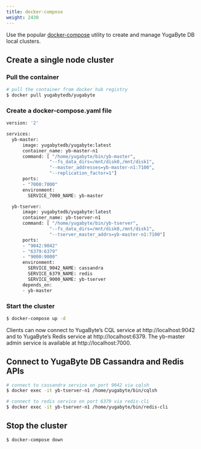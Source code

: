 ```yaml
---
title: docker-compose
weight: 2430
---
```


Use the popular [docker-compose](https://docs.docker.com/compose/overview/) utility to create and manage YugaByte DB local clusters.

## Create a single node cluster

### Pull the container

```{.sh .copy .separator-dollar}
# pull the container from docker hub registry
$ docker pull yugabytedb/yugabyte
```

### Create a docker-compose.yaml file

```{.sh .copy}
version: '2'

services:
  yb-master:
      image: yugabytedb/yugabyte:latest
      container_name: yb-master-n1
      command: [ "/home/yugabyte/bin/yb-master", 
                "--fs_data_dirs=/mnt/disk0,/mnt/disk1", 
                "--master_addresses=yb-master-n1:7100", 
                "--replication_factor=1"]
      ports:
      - "7000:7000"
      environment:
        SERVICE_7000_NAME: yb-master

  yb-tserver:
      image: yugabytedb/yugabyte:latest
      container_name: yb-tserver-n1
      command: [ "/home/yugabyte/bin/yb-tserver", 
                "--fs_data_dirs=/mnt/disk0,/mnt/disk1", 
                "--tserver_master_addrs=yb-master-n1:7100"]
      ports:
      - "9042:9042"
      - "6379:6379"
      - "9000:9000"
      environment:
        SERVICE_9042_NAME: cassandra
        SERVICE_6379_NAME: redis
        SERVICE_9000_NAME: yb-tserver
      depends_on:
      - yb-master
```

### Start the cluster

```{.sh .copy .separator-dollar}
$ docker-compose up -d
```

Clients can now connect to YugaByte’s CQL service at http://localhost:9042 and to YugaByte’s Redis service at http://localhost:6379. The yb-master admin service is available at http://localhost:7000.

## Connect to YugaByte DB Cassandra and Redis APIs

```{.sh .copy .separator-dollar}
# connect to cassandra service on port 9042 via cqlsh
$ docker exec -it yb-tserver-n1 /home/yugabyte/bin/cqlsh
```


```{.sh .copy .separator-dollar}
# connect to redis service on port 6379 via redis-cli
$ docker exec -it yb-tserver-n1 /home/yugabyte/bin/redis-cli
```

## Stop the cluster

```{.sh .copy .separator-dollar}
$ docker-compose down
```
